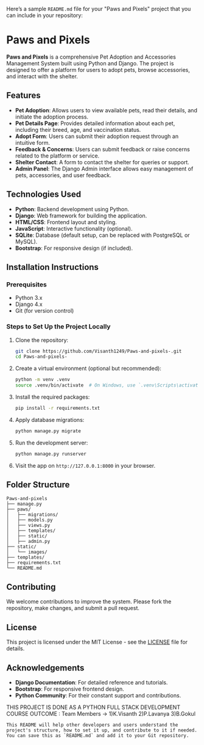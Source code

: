 Here’s a sample `README.md` file for your "Paws and Pixels" project that you can include in your repository:

# Paws and Pixels

**Paws and Pixels** is a comprehensive Pet Adoption and Accessories Management System built using Python and Django. The project is designed to offer a platform for users to adopt pets, browse accessories, and interact with the shelter.

## Features

- **Pet Adoption**: Allows users to view available pets, read their details, and initiate the adoption process.
- **Pet Details Page**: Provides detailed information about each pet, including their breed, age, and vaccination status.
- **Adopt Form**: Users can submit their adoption request through an intuitive form.
- **Feedback & Concerns**: Users can submit feedback or raise concerns related to the platform or service.
- **Shelter Contact**: A form to contact the shelter for queries or support.
- **Admin Panel**: The Django Admin interface allows easy management of pets, accessories, and user feedback.

## Technologies Used

- **Python**: Backend development using Python.
- **Django**: Web framework for building the application.
- **HTML/CSS**: Frontend layout and styling.
- **JavaScript**: Interactive functionality (optional).
- **SQLite**: Database (default setup, can be replaced with PostgreSQL or MySQL).
- **Bootstrap**: For responsive design (if included).

## Installation Instructions

### Prerequisites

- Python 3.x
- Django 4.x
- Git (for version control)

### Steps to Set Up the Project Locally

1. Clone the repository:
   ```bash
   git clone https://github.com/Visanth1249/Paws-and-pixels-.git
   cd Paws-and-pixels-
   ```

2. Create a virtual environment (optional but recommended):
   ```bash
   python -m venv .venv
   source .venv/bin/activate  # On Windows, use `.venv\Scripts\activate`
   ```

3. Install the required packages:
   ```bash
   pip install -r requirements.txt
   ```

4. Apply database migrations:
   ```bash
   python manage.py migrate
   ```

5. Run the development server:
   ```bash
   python manage.py runserver
   ```

6. Visit the app on `http://127.0.0.1:8000` in your browser.

## Folder Structure

```
Paws-and-pixels
├── manage.py
├── paws/
│   ├── migrations/
│   ├── models.py
│   ├── views.py
│   ├── templates/
│   ├── static/
│   ├── admin.py
├── static/
│   └── images/
├── templates/
├── requirements.txt
└── README.md
```

## Contributing

We welcome contributions to improve the system. Please fork the repository, make changes, and submit a pull request.

## License

This project is licensed under the MIT License - see the [LICENSE](LICENSE) file for details.

## Acknowledgements

- **Django Documentation**: For detailed reference and tutorials.
- **Bootstrap**: For responsive frontend design.
- **Python Community**: For their constant support and contributions.

THIS PROJECT IS DONE AS A PYTHON FULL STACK DEVELOPMENT COURSE OUTCOME :
Team Members -> 1)K.Visanth
                2)P.Lavanya
                3)B.Gokul

```
This README will help other developers and users understand the project's structure, how to set it up, and contribute to it if needed. You can save this as `README.md` and add it to your Git repository.

